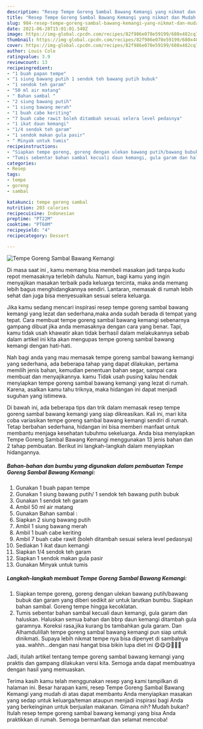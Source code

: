 ```yaml
---
description: "Resep Tempe Goreng Sambal Bawang Kemangi yang nikmat dan Mudah Dibuat"
title: "Resep Tempe Goreng Sambal Bawang Kemangi yang nikmat dan Mudah Dibuat"
slug: 984-resep-tempe-goreng-sambal-bawang-kemangi-yang-nikmat-dan-mudah-dibuat
date: 2021-06-28T15:01:01.540Z
image: https://img-global.cpcdn.com/recipes/82f986e078e59199/680x482cq70/tempe-goreng-sambal-bawang-kemangi-foto-resep-utama.jpg
thumbnail: https://img-global.cpcdn.com/recipes/82f986e078e59199/680x482cq70/tempe-goreng-sambal-bawang-kemangi-foto-resep-utama.jpg
cover: https://img-global.cpcdn.com/recipes/82f986e078e59199/680x482cq70/tempe-goreng-sambal-bawang-kemangi-foto-resep-utama.jpg
author: Louis Cole
ratingvalue: 3.9
reviewcount: 13
recipeingredient:
- "1 buah papan tempe"
- "1 siung bawang putih 1 sendok teh bawang putih bubuk"
- "1 sendok teh garam"
- "50 ml air matang"
- " Bahan sambal "
- "2 siung bawang putih"
- "1 siung bawang merah"
- "1 buah cabe keriting"
- "7 buah cabe rawit boleh ditambah sesuai selera level pedasnya"
- "1 ikat daun kemangi"
- "1/4 sendok teh garam"
- "1 sendok makan gula pasir"
- " Minyak untuk tumis"
recipeinstructions:
- "Siapkan tempe goreng, goreng dengan ulekan bawang putih/bawang bubuk dan garam yang diberi sedikit air untuk larutkan bumbu. Siapkan bahan sambal. Goreng tempe hingga kecoklatan."
- "Tumis sebentar bahan sambal kecuali daun kemangi, gula garam dan haluskan. Haluskan semua bahan dan bbrp daun kemangi ditambah gula garamnya. Koreksi rasa,jika kurang bs tambahkan gula garam. Dan Alhamdulillah tempe goreng sambal bawang kemangi pun siap untuk dinikmati. Supaya lebih nikmat tempe nya bisa dipenyet di sambalnya yaa..wahhh...dengan nasi hangat bisa bikin lupa diet ini 😋😋😋🤗🤗🤗"
categories:
- Resep
tags:
- tempe
- goreng
- sambal

katakunci: tempe goreng sambal 
nutrition: 203 calories
recipecuisine: Indonesian
preptime: "PT22M"
cooktime: "PT60M"
recipeyield: "4"
recipecategory: Dessert

---
```



![Tempe Goreng Sambal Bawang Kemangi](https://img-global.cpcdn.com/recipes/82f986e078e59199/680x482cq70/tempe-goreng-sambal-bawang-kemangi-foto-resep-utama.jpg)

Di masa  saat ini , kamu memang bisa membeli masakan jadi tanpa kudu repot memasaknya terlebih dahulu. Namun, bagi kamu yang ingin menyajikan masakan terbaik pada keluarga tercinta, maka anda memang lebih bagus menghidangkannya sendiri. Lantaran, memasak di rumah lebih sehat dan juga bisa menyesuaikan sesuai selera keluarga.

Jika kamu sedang mencari inspirasi resep tempe goreng sambal bawang kemangi yang lezat dan sederhana,maka anda sudah berada di tempat yang tepat. Cara membuat tempe goreng sambal bawang kemangi  sebenarnya gampang dibuat jika anda memasaknya dengan cara yang benar. Tapi, kamu tidak usah khawatir akan tidak berhasil dalam melakukannya 
sebab dalam artikel ini kita akan mengupas tempe goreng sambal bawang kemangi dengan hati-hati.  



Nah bagi anda yang mau memasak tempe goreng sambal bawang kemangi yang sederhana, ada beberapa tahap yang dapat dilakukan, pertama memilih jenis bahan, kemudian penentuan bahan segar, sampai cara membuat dan menyajikannya. kamu Tidak usah pusing kalau hendak menyiapkan tempe goreng sambal bawang kemangi yang lezat di rumah. Karena, asalkan kamu  tahu triknya, maka hidangan ini dapat menjadi suguhan yang istimewa.

Di bawah ini, ada beberapa tips dan trik dalam memasak resep tempe goreng sambal bawang kemangi yang siap dikreasikan. Kali ini, mari kita coba variasikan tempe goreng sambal bawang kemangi sendiri di rumah. Tetap berbahan sederhana, hidangan ini bisa memberi manfaat untuk membantu menjaga kesehatan tubuhmu sekeluarga. Anda bisa menyiapkan Tempe Goreng Sambal Bawang Kemangi menggunakan 13 jenis bahan dan 2 tahap pembuatan. Berikut ini langkah-langkah dalam menyiapkan hidangannya.

<!--inarticleads1-->

##### Bahan-bahan dan bumbu yang digunakan dalam pembuatan Tempe Goreng Sambal Bawang Kemangi:

1. Gunakan 1 buah papan tempe
1. Gunakan 1 siung bawang putih/ 1 sendok teh bawang putih bubuk
1. Gunakan 1 sendok teh garam
1. Ambil 50 ml air matang
1. Gunakan  Bahan sambal :
1. Siapkan 2 siung bawang putih
1. Ambil 1 siung bawang merah
1. Ambil 1 buah cabe keriting
1. Ambil 7 buah cabe rawit (boleh ditambah sesuai selera level pedasnya)
1. Sediakan 1 ikat daun kemangi
1. Siapkan 1/4 sendok teh garam
1. Siapkan 1 sendok makan gula pasir
1. Gunakan  Minyak untuk tumis




<!--inarticleads2-->

##### Langkah-langkah membuat Tempe Goreng Sambal Bawang Kemangi:

1. Siapkan tempe goreng, goreng dengan ulekan bawang putih/bawang bubuk dan garam yang diberi sedikit air untuk larutkan bumbu. Siapkan bahan sambal. Goreng tempe hingga kecoklatan.
1. Tumis sebentar bahan sambal kecuali daun kemangi, gula garam dan haluskan. Haluskan semua bahan dan bbrp daun kemangi ditambah gula garamnya. Koreksi rasa,jika kurang bs tambahkan gula garam. Dan Alhamdulillah tempe goreng sambal bawang kemangi pun siap untuk dinikmati. Supaya lebih nikmat tempe nya bisa dipenyet di sambalnya yaa..wahhh...dengan nasi hangat bisa bikin lupa diet ini 😋😋😋🤗🤗🤗




Jadi, itulah artikel tentang  tempe goreng sambal bawang kemangi  yang praktis dan gampang dilakukan versi kita. Semoga anda dapat membuatnya dengan hasil yang memuaskan. 

Terima kasih kamu telah menggunakan resep yang kami tampilkan di halaman ini. Besar harapan kami, resep  Tempe Goreng Sambal Bawang Kemangi yang mudah di atas dapat membantu Anda menyiapkan masakan yang sedap untuk keluarga/teman ataupun menjadi inspirasi bagi Anda yang berkeinginan untuk berjualan makanan. Gimana nih? Mudah bukan? Itulah resep tempe goreng sambal bawang kemangi yang bisa Anda praktikkan di rumah. Semoga bermanfaat dan selamat mencoba!

